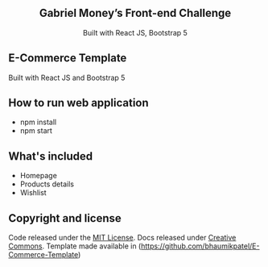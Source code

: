 <h2 align="center">Gabriel Money’s Front-end Challenge</h2>

<p align="center">
 Built with React JS, Bootstrap 5
</p>

## E-Commerce Template

Built with React JS and Bootstrap 5

## How to run web application

- npm install
- npm start

## What's included

- Homepage
- Products details
- Wishlist

## Copyright and license

Code released under the [MIT License](https://github.com/twbs/bootstrap/blob/main/LICENSE). Docs released under [Creative Commons](https://creativecommons.org/licenses/by/3.0/). Template made available in (https://github.com/bhaumikpatel/E-Commerce-Template)
